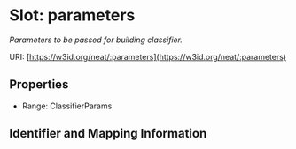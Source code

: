 # Slot: parameters
_Parameters to be passed for building classifier._


URI: [https://w3id.org/neat/:parameters](https://w3id.org/neat/:parameters)



<!-- no inheritance hierarchy -->


## Properties

 * Range: ClassifierParams



## Identifier and Mapping Information





